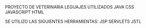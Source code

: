PROYECTO DE VETERINARIA
LEGUAJES UTILIZADOS
JAVA
CSS
JAVASCRIPT
HTML


SE UTILIZO LAS SIGUIENTES HERRAMIENTAS:
JSP
SERVLETS
JSTL
